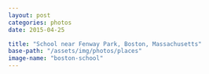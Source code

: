 ```yaml
---
layout: post
categories: photos
date: 2015-04-25

title: "School near Fenway Park, Boston, Massachusetts"
base-path: "/assets/img/photos/places"
image-name: "boston-school"
---
```

